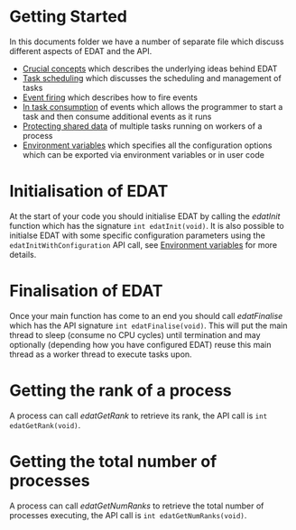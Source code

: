 # Getting Started

In this documents folder we have a number of separate file which discuss different aspects of EDAT and the API. 

* <a href="https://github.com/EPCCed/edat/blob/master/docs/concepts.md">Crucial concepts</a> which describes the underlying ideas behind EDAT
* <a href="https://github.com/EPCCed/edat/blob/master/docs/tasks.md">Task scheduling</a> which discusses the scheduling and management of tasks
* <a href="https://github.com/EPCCed/edat/blob/master/docs/events.md">Event firing</a> which describes how to fire events
* <a href="https://github.com/EPCCed/edat/blob/master/docs/in_task_consumption.md">In task consumption</a> of events which allows the programmer to start a task and then consume additional events as it runs
* <a href="https://github.com/EPCCed/edat/blob/master/docs/protecting_shared_data.md">Protecting shared data</a> of multiple tasks running on workers of a process
* <a href="https://github.com/EPCCed/edat/blob/master/docs/environment_variables.md">Environment variables</a> which specifies all the configuration options which can be exported via environment variables or in user code

# Initialisation of EDAT
At the start of your code you should initialise EDAT by calling the _edatInit_ function which has the signature `int edatInit(void)`. It is also possible to initialse EDAT with some specific configuration parameters using the `edatInitWithConfiguration` API call, see <a href="https://github.com/EPCCed/edat/blob/master/docs/environment_variables.md">Environment variables</a> for more details.

# Finalisation of EDAT
Once your main function has come to an end you should call _edatFinalise_ which has the API signature `int edatFinalise(void)`. This will put the main thread to sleep (consume no CPU cycles) until termination and may optionally (depending how you have configured EDAT) reuse this main thread as a worker thread to execute tasks upon.

# Getting the rank of a process
A process can call _edatGetRank_ to retrieve its rank, the API call is `int edatGetRank(void)`.

# Getting the total number of processes
A process can call _edatGetNumRanks_ to retrieve the total number of processes executing, the API call is `int edatGetNumRanks(void)`.
